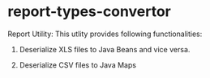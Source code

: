 # report-types-convertor
Report Utility:
This utlity provides following functionalities:

  1) Deserialize XLS files to Java Beans and vice versa.
  
  2) Deserialize CSV files to Java Maps
  
